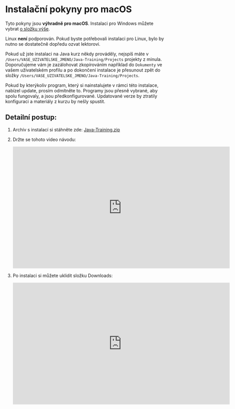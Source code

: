 Instalační pokyny pro macOS
===========================

Tyto pokyny jsou **výhradně pro macOS**.
Instalaci pro Windows můžete vybrat [o složku výše](../).

Linux **není** podporován. Pokud byste potřebovali instalaci pro Linux,
bylo by nutno se dostatečně dopředu ozvat lektorovi.

Pokud už jste instalaci na Java kurz někdy prováděly,
nejspíš máte v `/Users/VASE_UZIVATELSKE_JMENO/Java-Training/Projects`
projekty z minula. Doporučujeme vám je zazálohovat zkopírováním například do `Dokumenty` ve vašem uživatelském profilu
a po dokončení instalace je přesunout zpět do složky
`/Users/VASE_UZIVATELSKE_JMENO/Java-Training/Projects`.

Pokud by kterýkoliv program,
který si nainstalujete v rámci této instalace,
nabízel update, prosím odmítněte to.
Programy jsou přesně vybrané, aby spolu fungovaly, a jsou předkonfigurované.
Updatované verze by ztratily konfiguraci a materiály z kurzu by nešly spustit.


<a id="detailni">Detailní postup:</a>
-------------------------------------

1. Archív s instalací si stáhněte zde: [Java-Training.zip](https://github.com/czechitas/java-install/releases/download/2020-jaro/ultimate/mac/Java-Training.zip)

2. Držte se tohoto video návodu:

    <iframe width="683" height="384"
    	src="https://www.youtube.com/embed/1mUngV4I9y4"
    	frameborder="0"
    	allowfullscreen></iframe>


3. Po instalaci si můžete uklidit složku Downloads:

    <iframe width="683" height="384"
    	src="https://www.youtube.com/embed/EeSZ0mV76ys"
    	frameborder="0"
    	allowfullscreen></iframe>

